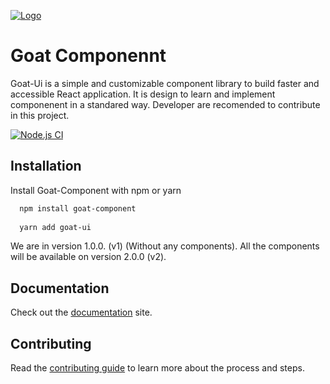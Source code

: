 [![Logo](https://images.ctfassets.net/a31lh3kxbzxh/6LHmPXi6XsSUVAy5gyJIOP/722a19fd21536b651ff42cee5ef51cc1/goat-emoji.png?w=150&h=150&fit=thumb)](https://cocoontechlab.com)
# Goat Componennt

Goat-Ui is a simple and customizable component library to build faster and accessible React application. It is design to learn and implement componenent in a standared way. Developer are recomended to contribute in this project. 

[![Node.js CI](https://github.com/cocoontechlab/goat-component/actions/workflows/publish.yml/badge.svg)](https://github.com/cocoontechlab/goat-component/actions/workflows/publish.yml)


## Installation 

Install Goat-Component with npm or yarn

```bash 
  npm install goat-component
  
  yarn add goat-ui
```
We are in version 1.0.0. (v1) (Without any components). All the components will be available on version 2.0.0 (v2).
## Documentation

Check out the [documentation](https://goat-ui.cocoontechlab.com) site.

  
## Contributing

Read the [contributing guide](https://github.com/cocoontechlab/goat-component/contributing-guide.md) to learn more about the process and steps. 



  